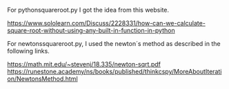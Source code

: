 For pythonsquareroot.py I got the idea from this website.

https://www.sololearn.com/Discuss/2228331/how-can-we-calculate-square-root-without-using-any-built-in-function-in-python

For newtonssquareroot.py, I used the newton´s method as described in the following links.

https://math.mit.edu/~stevenj/18.335/newton-sqrt.pdf
https://runestone.academy/ns/books/published/thinkcspy/MoreAboutIteration/NewtonsMethod.html



